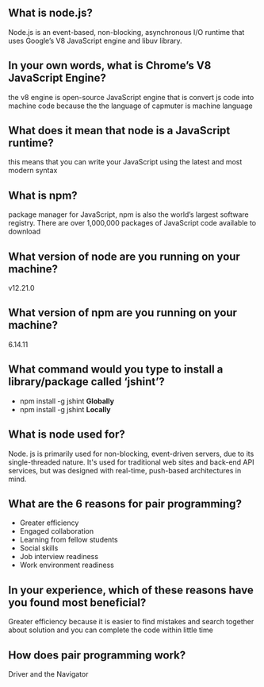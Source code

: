 ## What is node.js?
Node.js is an event-based, non-blocking, asynchronous I/O runtime that uses Google’s V8 JavaScript engine and libuv library.
## In your own words, what is Chrome’s V8 JavaScript Engine?
the v8 engine is open-source JavaScript engine that is convert js code into machine code because the the language of capmuter is machine language 
## What does it mean that node is a JavaScript runtime?
this means that you can write your JavaScript using the latest and most modern syntax
## What is npm?
package manager for JavaScript, npm is also the world’s largest software registry. There are over 1,000,000 packages of JavaScript code available to download
## What version of node are you running on your machine?
v12.21.0
## What version of npm are you running on your machine?
6.14.11
## What command would you type to install a library/package called ‘jshint’?
- npm install -g jshint **Globally**
- npm install -g jshint **Locally**

## What is node used for?
Node. js is primarily used for non-blocking, event-driven servers, due to its single-threaded nature. It's used for traditional web sites and back-end API services, but was designed with real-time, push-based architectures in mind.
## What are the 6 reasons for pair programming?
-  Greater efficiency
- Engaged collaboration
- Learning from fellow students
- Social skills
- Job interview readiness
- Work environment readiness
## In your experience, which of these reasons have you found most beneficial?
Greater efficiency because it is easier to find mistakes and search together about solution and you can complete the code within little time
## How does pair programming work?
Driver and the Navigator